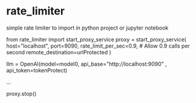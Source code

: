 # rate_limiter
simple rate limiter to import in python project
or jupyter notebook

from rate_limiter import start_proxy_service
proxy = start_proxy_service(
        host="localhost",
        port=9090,
        rate_limit_per_sec=0.9,  # Allow 0.9 calls per second
        remote_destination=urlProtected
    )

llm = OpenAI(model=model0, api_base="http://localhost:9090" , api_token=tokenProtect)

...

proxy.stop()
